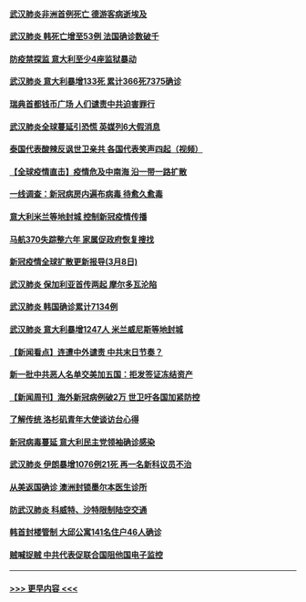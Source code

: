 #### [武汉肺炎非洲首例死亡 德游客病逝埃及](../pages/prog202/a102795189.md?t=03091531) 
#### [武汉肺炎 韩死亡增至53例 法国确诊数破千](../pages/prog202/a102795174.md?t=03091531) 
#### [防疫禁探监 意大利至少4座监狱暴动](../pages/prog202/a102795143.md?t=03091531) 
#### [武汉肺炎 意大利暴增133死 累计366死7375确诊](../pages/prog202/a102795127.md?t=03091531) 
#### [瑞典首都钱币广场 人们谴责中共迫害罪行](../pages/prog202/a102795131.md?t=03091531) 
#### [武汉肺炎全球蔓延引恐慌 英媒列6大假消息](../pages/prog202/a102794910.md?t=03091531) 
#### [泰国代表酸辣反讽世卫亲共 各国代表笑声四起（视频）](../pages/prog202/a102795051.md?t=03091531) 
#### [【全球疫情直击】疫情危及中南海 沿一带一路扩散](../pages/prog202/a102794985.md?t=03091531) 
#### [一线调查：新冠病房内遍布病毒 待愈久愈毒](../pages/prog202/a102794885.md?t=03091531) 
#### [意大利米兰等地封城 控制新冠疫情传播](../pages/prog202/a102794919.md?t=03091531) 
#### [马航370失踪整六年 家属促政府恢复搜找](../pages/prog202/a102794906.md?t=03091531) 
#### [新冠疫情全球扩散更新报导(3月8日)](../pages/prog202/a102794904.md?t=03091531) 
#### [武汉肺炎 保加利亚首传两起 摩尔多瓦沦陷](../pages/prog202/a102794845.md?t=03091531) 
#### [武汉肺炎 韩国确诊累计7134例](../pages/prog202/a102794726.md?t=03091531) 
#### [武汉肺炎 意大利暴增1247人 米兰威尼斯等地封城](../pages/prog202/a102794689.md?t=03091531) 
#### [【新闻看点】连遭中外谴责 中共末日节奏？](../pages/prog202/a102794677.md?t=03091531) 
#### [新一批中共恶人名单交美加五国：拒发签证冻结资产](../pages/prog202/a102794665.md?t=03091531) 
#### [【新闻周刊】海外新冠病例破2万 世卫吁各国加紧防控](../pages/prog202/a102794613.md?t=03091531) 
#### [了解传统 洛杉矶青年大使谈访台心得](../pages/prog202/a102794378.md?t=03091531) 
#### [新冠病毒蔓延 意大利民主党领袖确诊感染](../pages/prog202/a102794368.md?t=03091531) 
#### [武汉肺炎 伊朗暴增1076例21死 再一名新科议员不治](../pages/prog202/a102794260.md?t=03091531) 
#### [从美返国确诊 澳洲封锁墨尔本医生诊所](../pages/prog202/a102794086.md?t=03091531) 
#### [防武汉肺炎 科威特、沙特限制陆空交通](../pages/prog202/a102793875.md?t=03091531) 
#### [韩首封楼管制 大邱公寓141名住户46人确诊](../pages/prog202/a102793841.md?t=03091531) 
#### [贼喊捉贼  中共代表促联合国阻他国电子监控](../pages/prog202/a102793638.md?t=03091531) 

----
#### [ >>> 更早内容 <<< ](../indexes/prog202-earlier.md)
